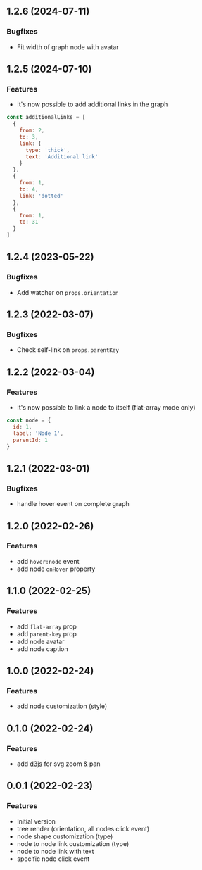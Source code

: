 ## 1.2.6 (2024-07-11)

### Bugfixes

+ Fit width of graph node with avatar

## 1.2.5 (2024-07-10)

### Features

+ It's now possible to add additional links in the graph

```js
const additionalLinks = [
  {
    from: 2,
    to: 3,
    link: {
      type: 'thick',
      text: 'Additional link'
    }
  },
  {
    from: 1,
    to: 4,
    link: 'dotted'
  },
  {
    from: 1,
    to: 31
  }
]
```

## 1.2.4 (2023-05-22)

### Bugfixes

+ Add watcher on `props.orientation`

## 1.2.3 (2022-03-07)

### Bugfixes

+ Check self-link on `props.parentKey`

## 1.2.2 (2022-03-04)

### Features

+ It's now possible to link a node to itself (flat-array mode only)

```js
const node = {
  id: 1,
  label: 'Node 1',
  parentId: 1
}
```

## 1.2.1 (2022-03-01)

### Bugfixes

+ handle hover event on complete graph

## 1.2.0 (2022-02-26)

### Features

+ add `hover:node` event
+ add node `onHover` property

## 1.1.0 (2022-02-25)

### Features

+ add `flat-array` prop
+ add `parent-key` prop
+ add node avatar
+ add node caption

## 1.0.0 (2022-02-24)

### Features

+ add node customization (style)

## 0.1.0 (2022-02-24)

### Features

+ add [d3js](https://d3js.org/) for svg zoom & pan

## 0.0.1 (2022-02-23)

### Features

+ Initial version
+ tree render (orientation, all nodes click event)
+ node shape customization (type)
+ node to node link customization (type)
+ node to node link with text
+ specific node click event
